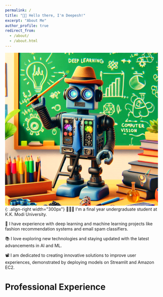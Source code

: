 ```yaml
---
permalink: /
title: "👋🏼 Hello there, I'm Deepesh!"
excerpt: "About Me"
author_profile: true
redirect_from: 
  - /about/
  - /about.html
---
```


![Illustration of combining vision and language modalities](/images/Designer.png){: .align-right width="300px"}
👨🏻‍💻 I'm a final year undergraduate student at K.K. Modi University.

🔬 I have experience with deep learning and machine learning projects like fashion recommendation systems and email spam classifiers.

📚 I love exploring new technologies and staying updated with the latest advancements in AI and ML.

📽️ I am dedicated to creating innovative solutions to improve user experiences, demonstrated by deploying models on Streamlit and Amazon EC2.

# Professional Experience

